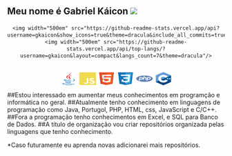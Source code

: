## Meu nome é Gabriel Káicon <img src="https://raw.githubusercontent.com/kaueMarques/kaueMarques/master/hi.gif" width="30" >
<div align="center">
	
  	<img width="500em" src="https://github-readme-stats.vercel.app/api?username=gkaicon&show_icons=true&theme=dracula&include_all_commits=true&count_private=true"/>
  	<img width="500em" src="https://github-readme-stats.vercel.app/api/top-langs/?username=gkaicon&layout=compact&langs_count=7&theme=dracula"/>
</div>
<div style="display: inline_block" align="center">
	<br>
  	<img align="center" alt="Java" height="30" width="40" src="https://raw.githubusercontent.com/devicons/devicon/master/icons/java/java-original.svg">
  	<img align="center" alt="Java Script" height="30" width="40" src="https://raw.githubusercontent.com/devicons/devicon/master/icons/javascript/javascript-plain.svg">
  	<img align="center" alt="HTML 5" height="30" width="40" src="https://raw.githubusercontent.com/devicons/devicon/master/icons/html5/html5-original.svg">
  	<img align="center" alt="CSS" height="30" width="40" src="https://raw.githubusercontent.com/devicons/devicon/master/icons/css3/css3-original.svg">
  	<img align="center" alt="PHP" height="30" width="40" src="https://raw.githubusercontent.com/devicons/devicon/master/icons/php/php-plain.svg">
  	<img align="center" alt="C++" height="30" width="40" src="https://raw.githubusercontent.com/devicons/devicon/master/icons/cplusplus/cplusplus-original.svg">
</div>

 ##Estou interessado em aumentar meus conhecimentos em programção e informática no geral. 
 ##Atualmente tenho conhecimento em linguagens de programação como Java, Portugol, PHP, HTML, css, JavaScript e C/C++. 
 ##Fora a programação tenho conhecimentos em Excel, e SQL para Banco de Dados.
 ##A título de organização vou criar repositórios organizada pelas linguagens que tenho conhecimento.

*Caso futuramente eu aprenda novas adicionarei mais repositórios.
